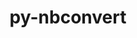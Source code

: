 ---
title: "py-nbconvert"
layout: cache
categories: [package, v0.21.1]
meta: {"versions": ["7.4.0"], "compilers": ["gcc@=11.1.0", "gcc@=11.4.0", "gcc@=9.4.0", "oneapi@=2023.2.0"], "oss": ["ubuntu20.04"], "platforms": ["linux"], "targets": ["neoverse_v1", "ppc64le", "x86_64_v3"], "stacks": ["data-vis-sdk", "e4s", "e4s-neoverse_v1", "e4s-oneapi", "e4s-power", "root"], "num_specs": 15, "num_specs_by_stack": {"e4s-neoverse_v1": 3, "root": 15, "e4s-power": 3, "data-vis-sdk": 2, "e4s": 4, "e4s-oneapi": 3}}
spec_details: [{"hash": "jagl4kwlyvctiiumdi3v6idzxltxqj23", "compiler": "gcc@=11.4.0", "versions": ["7.4.0"], "os": "ubuntu20.04", "platform": "linux", "target": "neoverse_v1", "variants": ["build_system=python_pip", "+serve"], "stacks": ["e4s-neoverse_v1", "root"], "size": "-", "tarball": "https://binaries.spack.io/v0.21.1/build_cache/linux-ubuntu20.04-neoverse_v1/gcc-11.4.0/py-nbconvert-7.4.0/linux-ubuntu20.04-neoverse_v1-gcc-11.4.0-py-nbconvert-7.4.0-jagl4kwlyvctiiumdi3v6idzxltxqj23.spack"}, {"hash": "p4iu5tleh4q3vouar226k4bzitcvzeog", "compiler": "gcc@=11.4.0", "versions": ["7.4.0"], "os": "ubuntu20.04", "platform": "linux", "target": "neoverse_v1", "variants": ["build_system=python_pip", "+serve"], "stacks": ["e4s-neoverse_v1", "root"], "size": "-", "tarball": "https://binaries.spack.io/v0.21.1/build_cache/linux-ubuntu20.04-neoverse_v1/gcc-11.4.0/py-nbconvert-7.4.0/linux-ubuntu20.04-neoverse_v1-gcc-11.4.0-py-nbconvert-7.4.0-p4iu5tleh4q3vouar226k4bzitcvzeog.spack"}, {"hash": "nhpjp5rxve7gdadshevylzehf6wbzqk7", "compiler": "gcc@=11.4.0", "versions": ["7.4.0"], "os": "ubuntu20.04", "platform": "linux", "target": "neoverse_v1", "variants": ["build_system=python_pip", "+serve"], "stacks": ["e4s-neoverse_v1", "root"], "size": "-", "tarball": "https://binaries.spack.io/v0.21.1/build_cache/linux-ubuntu20.04-neoverse_v1/gcc-11.4.0/py-nbconvert-7.4.0/linux-ubuntu20.04-neoverse_v1-gcc-11.4.0-py-nbconvert-7.4.0-nhpjp5rxve7gdadshevylzehf6wbzqk7.spack"}, {"hash": "45waihag7l6vyoyqpf4xtxakrfaym2fm", "compiler": "gcc@=9.4.0", "versions": ["7.4.0"], "os": "ubuntu20.04", "platform": "linux", "target": "ppc64le", "variants": ["build_system=python_pip", "+serve"], "stacks": ["root", "e4s-power"], "size": "-", "tarball": "https://binaries.spack.io/v0.21.1/build_cache/linux-ubuntu20.04-ppc64le/gcc-9.4.0/py-nbconvert-7.4.0/linux-ubuntu20.04-ppc64le-gcc-9.4.0-py-nbconvert-7.4.0-45waihag7l6vyoyqpf4xtxakrfaym2fm.spack"}, {"hash": "dg7ldbtbgzmtvp4tnwrgtryoij67bwpz", "compiler": "gcc@=9.4.0", "versions": ["7.4.0"], "os": "ubuntu20.04", "platform": "linux", "target": "ppc64le", "variants": ["build_system=python_pip", "+serve"], "stacks": ["root", "e4s-power"], "size": "-", "tarball": "https://binaries.spack.io/v0.21.1/build_cache/linux-ubuntu20.04-ppc64le/gcc-9.4.0/py-nbconvert-7.4.0/linux-ubuntu20.04-ppc64le-gcc-9.4.0-py-nbconvert-7.4.0-dg7ldbtbgzmtvp4tnwrgtryoij67bwpz.spack"}, {"hash": "udnsc2y4ldfgthrbz6jskggum5dtcaad", "compiler": "gcc@=9.4.0", "versions": ["7.4.0"], "os": "ubuntu20.04", "platform": "linux", "target": "ppc64le", "variants": ["build_system=python_pip", "+serve"], "stacks": ["root", "e4s-power"], "size": "-", "tarball": "https://binaries.spack.io/v0.21.1/build_cache/linux-ubuntu20.04-ppc64le/gcc-9.4.0/py-nbconvert-7.4.0/linux-ubuntu20.04-ppc64le-gcc-9.4.0-py-nbconvert-7.4.0-udnsc2y4ldfgthrbz6jskggum5dtcaad.spack"}, {"hash": "r7tc3pzsdu7x6vxuptdz6pu53jxkzmkm", "compiler": "gcc@=11.1.0", "versions": ["7.4.0"], "os": "ubuntu20.04", "platform": "linux", "target": "x86_64_v3", "variants": ["build_system=python_pip", "+serve"], "stacks": ["data-vis-sdk", "root"], "size": "-", "tarball": "https://binaries.spack.io/v0.21.1/build_cache/linux-ubuntu20.04-x86_64_v3/gcc-11.1.0/py-nbconvert-7.4.0/linux-ubuntu20.04-x86_64_v3-gcc-11.1.0-py-nbconvert-7.4.0-r7tc3pzsdu7x6vxuptdz6pu53jxkzmkm.spack"}, {"hash": "hbsytkzswnrcokoxhwiqajlt3vheiwob", "compiler": "gcc@=11.1.0", "versions": ["7.4.0"], "os": "ubuntu20.04", "platform": "linux", "target": "x86_64_v3", "variants": ["build_system=python_pip", "+serve"], "stacks": ["data-vis-sdk", "root"], "size": "-", "tarball": "https://binaries.spack.io/v0.21.1/build_cache/linux-ubuntu20.04-x86_64_v3/gcc-11.1.0/py-nbconvert-7.4.0/linux-ubuntu20.04-x86_64_v3-gcc-11.1.0-py-nbconvert-7.4.0-hbsytkzswnrcokoxhwiqajlt3vheiwob.spack"}, {"hash": "xqrmtc22lvytq7othipkjawjotbhdhsc", "compiler": "gcc@=11.4.0", "versions": ["7.4.0"], "os": "ubuntu20.04", "platform": "linux", "target": "x86_64_v3", "variants": ["build_system=python_pip", "+serve"], "stacks": ["e4s", "root"], "size": "-", "tarball": "https://binaries.spack.io/v0.21.1/build_cache/linux-ubuntu20.04-x86_64_v3/gcc-11.4.0/py-nbconvert-7.4.0/linux-ubuntu20.04-x86_64_v3-gcc-11.4.0-py-nbconvert-7.4.0-xqrmtc22lvytq7othipkjawjotbhdhsc.spack"}, {"hash": "2xruykwg3j3ec56znmdax4yrqmouvaie", "compiler": "gcc@=11.4.0", "versions": ["7.4.0"], "os": "ubuntu20.04", "platform": "linux", "target": "x86_64_v3", "variants": ["build_system=python_pip", "+serve"], "stacks": ["e4s", "root"], "size": "-", "tarball": "https://binaries.spack.io/v0.21.1/build_cache/linux-ubuntu20.04-x86_64_v3/gcc-11.4.0/py-nbconvert-7.4.0/linux-ubuntu20.04-x86_64_v3-gcc-11.4.0-py-nbconvert-7.4.0-2xruykwg3j3ec56znmdax4yrqmouvaie.spack"}, {"hash": "5yquqlwpbur335jxx6asblmcuyhg7chb", "compiler": "gcc@=11.4.0", "versions": ["7.4.0"], "os": "ubuntu20.04", "platform": "linux", "target": "x86_64_v3", "variants": ["build_system=python_pip", "+serve"], "stacks": ["e4s", "root"], "size": "-", "tarball": "https://binaries.spack.io/v0.21.1/build_cache/linux-ubuntu20.04-x86_64_v3/gcc-11.4.0/py-nbconvert-7.4.0/linux-ubuntu20.04-x86_64_v3-gcc-11.4.0-py-nbconvert-7.4.0-5yquqlwpbur335jxx6asblmcuyhg7chb.spack"}, {"hash": "t2olmwwelsod2jnfyegawuspxtqcctli", "compiler": "gcc@=11.4.0", "versions": ["7.4.0"], "os": "ubuntu20.04", "platform": "linux", "target": "x86_64_v3", "variants": ["build_system=python_pip", "+serve"], "stacks": ["e4s", "root"], "size": "-", "tarball": "https://binaries.spack.io/v0.21.1/build_cache/linux-ubuntu20.04-x86_64_v3/gcc-11.4.0/py-nbconvert-7.4.0/linux-ubuntu20.04-x86_64_v3-gcc-11.4.0-py-nbconvert-7.4.0-t2olmwwelsod2jnfyegawuspxtqcctli.spack"}, {"hash": "6pwjdczipu5volvbrknwurn7cz6a6zt5", "compiler": "oneapi@=2023.2.0", "versions": ["7.4.0"], "os": "ubuntu20.04", "platform": "linux", "target": "x86_64_v3", "variants": ["build_system=python_pip", "+serve"], "stacks": ["e4s-oneapi", "root"], "size": "-", "tarball": "https://binaries.spack.io/v0.21.1/build_cache/linux-ubuntu20.04-x86_64_v3/oneapi-2023.2.0/py-nbconvert-7.4.0/linux-ubuntu20.04-x86_64_v3-oneapi-2023.2.0-py-nbconvert-7.4.0-6pwjdczipu5volvbrknwurn7cz6a6zt5.spack"}, {"hash": "vf3m7wrgus3jlb6f52kmaqdu7w2epioo", "compiler": "oneapi@=2023.2.0", "versions": ["7.4.0"], "os": "ubuntu20.04", "platform": "linux", "target": "x86_64_v3", "variants": ["build_system=python_pip", "+serve"], "stacks": ["e4s-oneapi", "root"], "size": "-", "tarball": "https://binaries.spack.io/v0.21.1/build_cache/linux-ubuntu20.04-x86_64_v3/oneapi-2023.2.0/py-nbconvert-7.4.0/linux-ubuntu20.04-x86_64_v3-oneapi-2023.2.0-py-nbconvert-7.4.0-vf3m7wrgus3jlb6f52kmaqdu7w2epioo.spack"}, {"hash": "pyutnah2lermvawmg3huc4wlx5atp4am", "compiler": "oneapi@=2023.2.0", "versions": ["7.4.0"], "os": "ubuntu20.04", "platform": "linux", "target": "x86_64_v3", "variants": ["build_system=python_pip", "+serve"], "stacks": ["e4s-oneapi", "root"], "size": "-", "tarball": "https://binaries.spack.io/v0.21.1/build_cache/linux-ubuntu20.04-x86_64_v3/oneapi-2023.2.0/py-nbconvert-7.4.0/linux-ubuntu20.04-x86_64_v3-oneapi-2023.2.0-py-nbconvert-7.4.0-pyutnah2lermvawmg3huc4wlx5atp4am.spack"}]
---